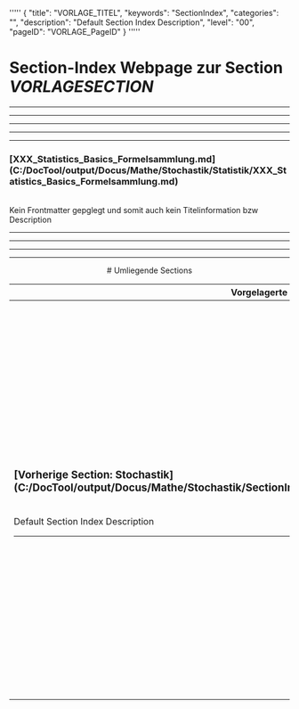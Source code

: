 '''''
{
"title": "VORLAGE_TITEL",
"keywords": "SectionIndex",
"categories": "",
"description": "Default Section Index Description",
"level": "00",
"pageID": "VORLAGE_PageID"
}
'''''


<h1>Section-Index Webpage zur Section <i>VORLAGESECTION</i></h1>

<hr><hr><hr><hr><hr>


<h3>[XXX_Statistics_Basics_Formelsammlung.md](C:/DocTool/output/Docus/Mathe/Stochastik/Statistik/XXX_Statistics_Basics_Formelsammlung.md)</h3><br>Kein Frontmatter gepglegt und somit auch kein Titelinformation bzw Description<hr><center><hr><hr><hr> # Umliegende Sections
 </h2><br><table><thead> <tr> <th><center>Vorgelagerte Section</center></th> <th><center>Nachgelagerte Section</center></th></tr></thead><tbody><tr><td><h3>[Vorherige Section: Stochastik](C:/DocTool/output/Docus/Mathe/Stochastik/SectionIndex_DocTooloutputDocusMatheStochastik.html)</h3><br>Default Section Index Description<hr></td><td><h3>[Nachfolgende Section:</h3><h2><br> Basics</h2>](C:/DocTool/output/Docus/Mathe/Stochastik/Statistik/Basics/SectionIndex_DocTooloutputDocusMatheStochastikStatistikBasics.html)<br>Default Section Index Description<hr><h3>[Nachfolgende Section:</h3><h2><br> Korrelationen</h2>](C:/DocTool/output/Docus/Mathe/Stochastik/Statistik/Korrelationen/SectionIndex_DocTooloutputDocusMatheStochastikStatistikKorrelationen.html)<br>Default Section Index Description<hr><h3>[Nachfolgende Section:</h3><h2><br> Sample-Projects</h2>](C:/DocTool/output/Docus/Mathe/Stochastik/Statistik/Sample-Projects/SectionIndex_DocTooloutputDocusMatheStochastikStatistikSample-Projects.html)<br>Default Section Index Description<hr></td></tr></tbody></table>
